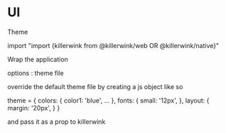 # UI

Theme

import "import {killerwink from @killerwink/web OR @killerwink/native}"

Wrap the application

<killerwink>
<rootApp />
<killerwink>

options : theme file

override the default theme file by creating a js object like so 

theme = {
colors: {
color1: 'blue',
...
},
fonts: {
small: '12px',
},
layout: {
margin: '20px',
 }
}

and pass it as a prop to killerwink

<killerwink theme={theme}>
<rootApp />
<killerwink>
